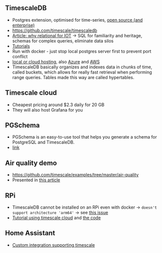 ## TimescaleDB
* Postgres extension, optimised for time-series, [open source (and enterprise)](https://www.timescale.com/enterprise)
* https://github.com/timescale/timescaledb
* [Article: why relational for IOT](https://blog.timescale.com/use-relational-database-instead-of-nosql-for-iot-application/) -> SQL for familiarity and heritage, schemas for complex queries, eliminate data silos
* [Tutorials](https://docs.timescale.com/v1.2/tutorials)
* Run with docker - just stop local postgres server first to prevent port conflict
* [local or cloud hosting](https://www.timescale.com/pricing), also [Azure](https://blog.timescale.com/timescale-microsoft-azure-team-up-to-power-iot-and-time-series-workloads/) and [AWS](https://blog.timescale.com/tutorial-installing-timescaledb-on-aws-c8602b767a98/)
* TimescaleDB basically organizes and indexes data in chunks of time, called buckets, which allows for really fast retrieval when performing range queries. Tables made this way are called hypertables.

## Timescale cloud
* Cheapest pricing around $2.3 daily for 20 GB
* They will also host Grafana for you

## PGSchema
* PGSchema is an easy-to-use tool that helps you generate a schema for PostgreSQL and TimescaleDB. 
* [link](https://pgschema.com/?utm_source=timescale-december-2019&utm_medium=email&utm_campaign=newsletter&utm_content=pg-schema&_hsenc=p2ANqtz-_622gTgE3zxbF4yVmXYISDVA-RQJ3Ot4prQouDIRWl8PePGurxZHgIBrwdFssFskpExcEQZRu-5CItQm47HKoEw5vDAQ&_hsmi=81089501)

## Air quality demo
* https://github.com/timescale/examples/tree/master/air-quality
* Presented in [this article](https://blog.timescale.com/blog/simplified-time-series-analytics-using-the-time_bucket-function/)

## RPi
* TimescaleDB cannot be installed on an RPi even with docker -> `doesn't support architecture 'arm64'` -> see [this issue](https://github.com/timescale/timescaledb-docker/issues/25)
* [Tutorial using timescale cloud](https://blog.timescale.com/tutorials/how-to-store-sensor-data-from-a-raspberry-pi-into-postgresql/) and [the code](https://github.com/timescale/examples/tree/master/pi-light)

## Home Assistant
* [Custom integration supporting timescale](https://github.com/freol35241/ltss)